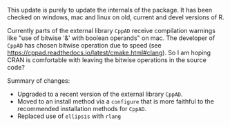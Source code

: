 This update is purely to update the internals of the package. It has been checked on windows, mac and linux on old, current and devel versions of R.

Currently parts of the external library `CppAD` receive compilation warnings like "use of bitwise '&' with boolean operands" on mac. The developer of `CppAD` has chosen bitwise operation due to speed (see <https://cppad.readthedocs.io/latest/cmake.html#clang>). So I am hoping CRAN is comfortable with leaving the bitwise operations in the source code?

Summary of changes:

+ Upgraded to a recent version of the external library `CppAD`.
+ Moved to an install method via a `configure` that is more faithful to the recommended installation methods for `CppAD`.
+ Replaced use of `ellipsis` with `rlang`

